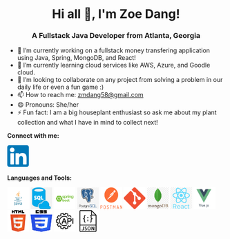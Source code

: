 <h1 align='center'>Hi all 👋, I'm Zoe Dang!</h1>

<h3 align='center'>A Fullstack Java Developer from Atlanta, Georgia</h3>

<ul>
        <li>🔭 I’m currently working on a fullstack money transfering application using Java, Spring, MongoDB, and React!</li>
        <li>🌱 I’m currently learning cloud services like AWS, Azure, and Goodle cloud.</li>
        <li>👯 I’m looking to collaborate on any project from solving a problem in our daily life or even a fun game :)</li>
        <li>📫 How to reach me: <a href="zmdang58@gmail.com"> zmdang58@gmail.com</a></li>
        <li>😄 Pronouns: She/her</li>
        <li>⚡ Fun fact: I am a big houseplant enthusiast so ask me about my plant collection and what I have in mind to collect next!</li>
</ul>

<strong>Connect with me:</strong>
<p><a href="https://www.linkedin.com/in/zoe-dang/">
        <img src="linkedin.png" alt="LinkedIn" width="50" height="50">
</a></p>

<strong>Languages and Tools:</strong>
<p>
        <img src="/logos/java.jpeg" alt="LinkedIn" width="50" height="50">
        <img src="/logos/sql.png" alt="LinkedIn" width="50" height="50">
        <img src="/logos/springboot.png" alt="LinkedIn" width="50" height="50">
        <img src="/logos/postgres.png" alt="LinkedIn" width="50" height="50">
        <img src="/logos/postman.png" alt="LinkedIn" width="50" height="50">
        <img src="/logos/git.png" alt="LinkedIn" width="50" height="50">
        <img src="/logos/mongo.png" alt="LinkedIn" width="50" height="50">
        <img src="/logos/react.png" alt="LinkedIn" width="50" height="50">
        <img src="/logos/vue.jpeg" alt="LinkedIn" width="50" height="50">
        <img src="/logos/html.png" alt="LinkedIn" width="50" height="50">
        <img src="/logos/css.png" alt="LinkedIn" width="50" height="50">
        <img src="/logos/api.png" alt="LinkedIn" width="50" height="50">
        <img src="/logos/json.png" alt="LinkedIn" width="50" height="50">
</p>
